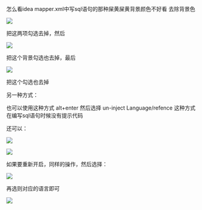 怎么看idea mapper.xml中写sql语句的那种屎黄屎黄背景颜色不好看 去除背景色

![](https://img2018.cnblogs.com/blog/1446249/202001/1446249-20200113171331607-306963706.png)


把这两项勾选去掉，然后

![](https://img2018.cnblogs.com/blog/1446249/202001/1446249-20200113171337341-1545414807.png)


把这个背景勾选也去掉，最后

![](https://img2018.cnblogs.com/blog/1446249/202001/1446249-20200113171348383-876130120.png)


把这个勾选也去掉

另一种方式：

也可以使用这种方式 alt+enter  然后选择 un-inject Language/refence  这种方式在编写sql语句时候没有提示代码

还可以：

![](https://img2018.cnblogs.com/blog/1446249/202001/1446249-20200113172034723-969476983.png)

![](https://img2018.cnblogs.com/blog/1446249/202001/1446249-20200113172111206-832314139.png)

如果要重新开启，同样的操作，然后选择：

![](https://img2018.cnblogs.com/blog/1446249/202001/1446249-20200113172205839-1177715671.png)

再选则对应的语言即可

![](https://img2018.cnblogs.com/blog/1446249/202001/1446249-20200113172240970-231999972.png)